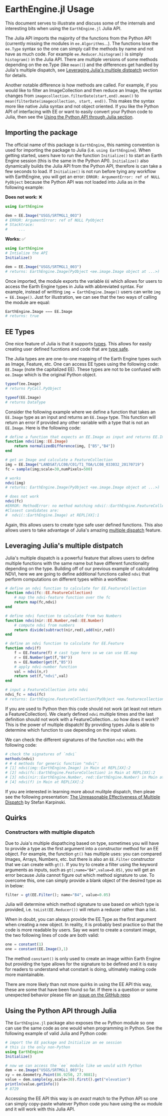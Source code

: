 # EarthEngine.jl Usage

This document serves to illustrate and discuss some of the internals and interesting bits when using the `EarthEngine.jl` Julia API. 

The Julia API imports the majority of the functions from the Python API (currently missing the modules in `ee.Algorithms`...). The functions lose the `ee.Type` syntax so the one can simply call the methods by name and not have as much code. For example `ee.Reducer.histogram()` is simply `histogram()` in the Julia API. There are multiple versions of some methods depending on the ee.Type (like `mean()`) and the differences get handled by Julia's multiple dispatch, see [Leveraging Julia's multiple distpatch](#Leveraging-Julia's-multiple-distpatch) section for details.

Another notable difference is how methods are called. For example, if you would like to filter an ImageCollection and then reduce an Image, the syntax changes from `imagecollection.filterDate(start,end).mean()` to `mean(filterDate(imagecollection, start, end))`. This makes the syntax more like native Julia syntax and not object oriented. If you like the Python API of interfacing with EE or want to easily convert your Python code to Julia, then see the [Using the Python API through Julia section](#Using-the-Python-API-through-Julia).

## Importing the package

The official name of this package is `EarthEngine`, this naming convention is used for importing the package to Julia (i.e. `using EarthEngine`). When getting started, users have to run the function `Initialize()` to start an Earth Engine session (this is the same in the Python API). `Initialize()` also dynamically builds the Julia API from the Python API, therefore is can take a few seconds to load. If `Initialize()` is not run before tying any workflow with EarthEngine, you will get an error: `ERROR: ArgumentError: ref of NULL PyObject` because the Python API was not loaded into Julia as in the following example:

**Does not work:** ❌
```julia
using EarthEngine

dem = EE.Image("USGS/SRTMGL1_003")
# ERROR: ArgumentError: ref of NULL PyObject
# Stacktrace:
#     ...
```

**Works:** ✅
```julia
using EarthEngine
# Intialize the API
Initialize()

dem = EE.Image("USGS/SRTMGL1_003")
# returns: EarthEngine.Image(PyObject <ee.image.Image object at ...>)
```

Once imported, the module exports the variable `EE` which allows for users to access the Earth Engine types in Julia with abbreviated syntax. For example, instead of writting `img = EarthEngine.Image()` users can write `img = EE.Image()`. Just for illustration, we can see that the two ways of calling the module are equal:

```julia
EarthEngine.Image === EE.Image
# returns: true
```

## EE Types

One nice feature of  Julia is that it supports [types](https://docs.julialang.org/en/v1/manual/types/). This allows for easily creating user defined fucntions and code that are [type safe](https://en.wikipedia.org/wiki/Type_safety). 

The Julia types are are one-to-one mapping of the Earth Engine types such as Image, Feature, etc. One can access EE types using the following code: `EE.Image` (note the capitalized EE). These types are not to be confused with `ee.Image` which is the original Python object.

```julia
typeof(ee.Image)
# returns PyCall.PyObject

typeof(EE.Image)
# returns DataType
```

Consider the following example where we define a function that takes an `EE.Image` type as an input and returns an `EE.Image` type. This function will return an error if provided any other variable with a type that is not an `EE.Image`. Here is the following code:

```julia
# define a function that expects an EE.Image as input and returns EE.Image
function ndvi(img::EE.Image)
    return normalizedDifference(img, ["B5","B4"])
end

# get an Image and calculate a FeatureCollection
img = EE.Image("LANDSAT/LC08/C01/T1_TOA/LC08_033032_20170719")
fc = sample(img;scale=30,numPixels=500)

# works
ndvi(img)
# returns: EarthEngine.Image(PyObject <ee.image.Image object at ...>)

# does not work
ndvi(fc)
#ERROR: MethodError: no method matching ndvi(::EarthEngine.FeatureCollection)
#Closest candidates are:
#  ndvi(::EarthEngine.Image) at REPL[XX]:1
```

Again, this allows users to create type safe user defined functions. This also allows users to take advantage of Julia's amazing [multiple dispatch](https://en.wikipedia.org/wiki/Multiple_dispatch) feature.

## Leveraging Julia's multiple distpatch

Julia's multiple dispatch is a powerful feature that allows users to define multiple functions with the same name but have different functionality depending on the type. Building off of our previous example of calculating NDVI, here we are going to define additional functions called `ndvi` that perform computations on different types within a workflow:

```julia
# define an ndvi function to calculate for EE.FeatureCollection
function ndvi(fc::EE.FeatureCollection)
    # map the ndvi-feature function over the fc
    return map(fc,ndvi)
end

# define ndvi function to calculate from two Numbers
function ndvi(nir::EE.Number,red::EE.Number)
    # compute ndvi from numbers
    return divide(subtract(nir,red),add(nir,red))
end

# define an ndvi function to calculate for EE.Feature
function ndvi(f)
    f = EE.Feature(f) # cast type here so we can use EE.map
    r = EE.Number(get(f,"B4"))
    n = EE.Number(get(f,"B5"))
    # apply ndvi-number function
    val = ndvi(n,r)
    return set(f,"ndvi",val)
end

# input a FeatureCollection into ndvi
ndvi_fc = ndvi(fc)
# returns: EarthEngine.FeatureCollection(PyObject <ee.featurecollection.FeatureCollection object at ...>)
```

If you are used to Python then this code should not work (at least not return a FeatureCollection). We clearly defined `ndvi` multiple times and the last definition should not work with a FeatureCollection...so how does it work!? This is the power of multiple dispatch! By providing types Julia is able to determine which function to use depending on the input values.

We can check the different signatures of the function `ndvi` with the following code:

```julia
# check the signatures of `ndvi`
methods(ndvi)
# # 4 methods for generic function "ndvi":
# [1] ndvi(img::EarthEngine.Image) in Main at REPL[XX]:2
# [2] ndvi(fc::EarthEngine.FeatureCollection) in Main at REPL[XX]:2
# [3] ndvi(nir::EarthEngine.Number, red::EarthEngine.Number) in Main at REPL[XX]:2
# [4] ndvi(f) in Main at REPL[XX]:2
```

If you are interested in learning more about mulitple dispatch, then pleae see the following presentation: [The Unreasonable Effectiveness of Multiple Dispatch](https://www.youtube.com/watch?v=kc9HwsxE1OY) by Stefan Karpinski.

## Quirks

### Constructors with multiple dispatch

Due to Juia's multiple dispathcing based on type, sometimes you will have to provide a type as the first argument into a constructor method for an EE object. For example, the function `gt()` has multiple uses: you can compared Images, Arrays, Numbers, etc. but there is also an `EE.Filter` constructor that we can create with `gt()`. If you try to create a filter using the keyword arguments as inputs, such as `gt(;name="B4",value=0.05)`, you will get an error because Julia cannot figure out which method signature to use. To overcome this, one can simply provide a blank object of the desired type as in below:

```julia
filter = gt(EE.Filter(); name="B4", value=0.05)
```

Julia will determine which method signature to use based on which type is provided, i.e. `toList(EE.Reducer())` will return a reducer rather than a list.

When in doubt, you can always provide the EE.Type as the first argument when creating a new object. In reality, it is probably best practice so that the code is more readable by users. Say we want to create a constant image, the two following lines of code are both valid:

```julia
one = constant(1)
one = constant(EE.Image(),1)
```

The method `constant()` is only used to create an image within Earth Engine but providing the type allows for the signature to be defined and it is easy for readers to understand what constant is doing, ultimately making code more maintainable. 


There are more likely than not more quirks in using the EE API this way, these are some that have been found so far. If there is a question or some unexpected behavior please file an [issue on the GitHub repo](https://github.com/KMarkert/EarthEngine.jl/issues)


## Using the Python API through Julia

The `EarthEngine.jl` package also exposes the `ee` Python module so one can use the same code as one would when programming in Python. See the following example of valid Julia and Python code:

```julia
# import the EE package and Initialize an ee session
# this is the only non-Python
using EarthEngine
Initialize()

# now we can access the `ee` module like we would with Python
dem = ee.Image("USGS/SRTMGL1_003");
xy = ee.Geometry.Point(86.9250, 27.9881);
value = dem.sample(xy,scale=30).first().get("elevation")
println(value.getInfo())
# 8729 
```

Accessing the EE API this way is *an exact* match to the Python API so one can simply copy-paste whatever Python code you have using the `ee` module and it will work with this Julia API.
